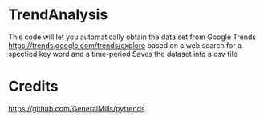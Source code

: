 # TrendAnalysis
This code will let you automatically obtain the data set from Google Trends https://trends.google.com/trends/explore
based on a web search for a specfied key word and a time-period
Saves the dataset into a csv file

# Credits
https://github.com/GeneralMills/pytrends
